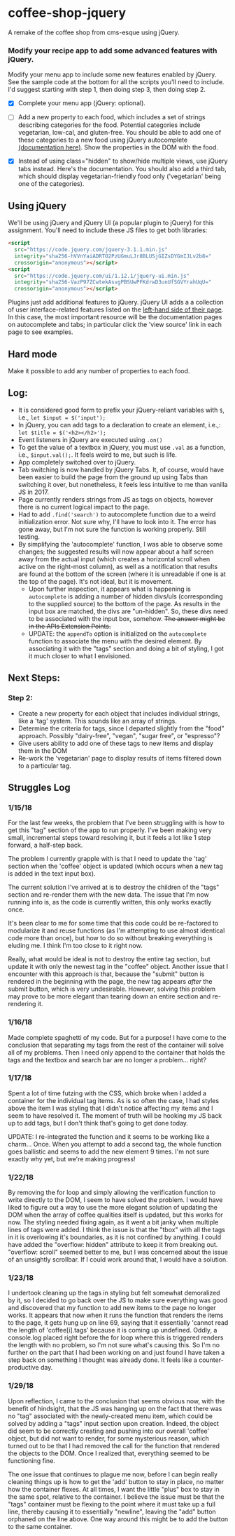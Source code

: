 # coffee-shop-jquery
A remake of the coffee shop from cms-esque using jQuery.

### Modify your recipe app to add some advanced features with jQuery.

Modify your menu app to include some new features enabled by jQuery. See the sample code at the bottom for all the scripts you'll need to include. I'd suggest starting with step 1, then doing step 3, then doing step 2.

- [x] Complete your menu app (jQuery: optional).

- [ ] Add a new property to each food, which includes a set of strings describing categories for the food. Potential categories include vegetarian, low-cal, and gluten-free. You should be able to add one of these categories to a new food using jQuery autocomplete [(documentation here)](http://api.jqueryui.com/autocomplete/). Show the properties in the DOM with the food.

- [x] Instead of using class="hidden" to show/hide multiple views, use jQuery tabs instead. Here's the documentation. You should also add a third tab, which should display vegetarian-friendly food only ('vegetarian' being one of the categories).

## Using jQuery

We'll be using jQuery and jQuery UI (a popular plugin to jQuery) for this assignment. You'll need to include these JS files to get both libraries:
``` html
<script
  src="https://code.jquery.com/jquery-3.1.1.min.js"
  integrity="sha256-hVVnYaiADRTO2PzUGmuLJr8BLUSjGIZsDYGmIJLv2b8="
  crossorigin="anonymous"></script>
<script
  src="https://code.jquery.com/ui/1.12.1/jquery-ui.min.js"
  integrity="sha256-VazP97ZCwtekAsvgPBSUwPFKdrwD3unUfSGVYrahUqU="
  crossorigin="anonymous"></script>
  ```
  Plugins just add additional features to jQuery. jQuery UI adds a a collection of user interface-related features listed on the [left-hand side of their page](jqueryui.com). In this case, the most important resource will be the documentation pages on autocomplete and tabs; in particular click the 'view source' link in each page to see examples.

## Hard mode

Make it possible to add any number of properties to each food.

## Log:
* It is considered good form to prefix your jQuery-reliant variables with `$`, i.e., `let $input = $('input');`
* In jQuery, you can add tags to a declaration to create an element, i.e.,: `let $title = $('<h2></h2>');`
* Event listeners in jQuery are executed using `.on()`
* To get the value of a textbox in jQuery, you must use `.val` as a function, i.e., `$input.val();`. It feels weird to me, but such is life.
* App completely switched over to jQuery.
* Tab switching is now handled by jQuery Tabs. It, of course, would have been easier to build the page from the ground up using Tabs than switching it over, but nonetheless, it feels less intuitive to me than vanilla JS in 2017.
* Page currently renders strings from JS as tags on objects, however there is no current logical impact to the page.
* Had to add `.find('search')` to autocomplete function due to a weird initialization error. Not sure why, I'll have to look into it. The error has gone away, but I'm not sure the function is working properly. Still testing.
* By simplifying the 'autocomplete' function, I was able to observe some changes; the suggested results will now appear about a half screen away from the actual input (which creates a horizontal scroll when active on the right-most column), as well as a notification that results are found at the bottom of the screen (where it is unreadable if one is at the top of the page). It's not ideal, but it is movement.
  * Upon further inspection, it appears what is happening is `autocomplete` is adding a number of hidden divs/uls (corresponding to the supplied source) to the bottom of the page. As results in the input box are matched, the divs are "un-hidden". So, these divs need to be associated with the input box, somehow. ~~The answer might be in the APIs Extension Points.~~
  * UPDATE: the `appendTo` option is initialized on the `autocomplete` function to associate the menu with the desired element. By associating it with the "tags" section and doing a bit of styling, I got it much closer to what I envisioned.


## Next Steps:
### Step 2:
* Create a new property for each object that includes individual strings, like a 'tag' system. This sounds like an array of strings.
* Determine the criteria for tags, since I departed slightly from the "food" approach. Possibly "dairy-free", "vegan", "sugar free", or "espresso"?
* Give users ability to add one of these tags to new items and display them in the DOM
* Re-work the 'vegetarian' page to display results of items filtered down to a particular tag.

## Struggles Log
### 1/15/18
For the last few weeks, the problem that I've been struggling with is how to get this "tag" section of the app to run properly. I've been making very small,  incremental steps toward resolving it, but it feels a lot like 1 step forward, a half-step back.

The problem I currently grapple with is that I need to update the 'tag' section when the 'coffee' object is updated (which occurs when a new tag is added in the text input box).

The current solution I've arrived at is to destroy the children of
the "tags" section and re-render them with the new data. The issue that I'm
now running into is, as the code is currently written, this only works exactly once.

It's been clear to me for some time that this code could be re-factored to 
modularize it and reuse functions (as I'm attempting to use almost identical code more than once), but how to do so without breaking everything
is eluding me. I think I'm too close to it right now.

Really, what would be ideal is not to destroy the entire tag section, but update it with only the newest tag in the "coffee" object. Another issue that I encounter with this approach is that, because the "submit" button is rendered in the beginning with the page, the new tag appears *after* the submit button, which is very undesirable. However, solving this problem may prove to be more elegant than tearing down an entire section and re-rendering it.

### 1/16/18
Made complete spaghetti of my code. But for a purpose! I have come to the conclusion that separating my tags from the rest of the container will solve all of my problems. Then I need only append to the container that holds the tags and the textbox and search bar are no longer a problem... right?

### 1/17/18
Spent a lot of time futzing with the CSS, which broke when I added a container for the individual tag items. As is so often the case, I had styles above the item I was styling that I didn't notice affecting my items and I seem to have resolved it. The moment of truth will be hooking my JS back up to add tags, but I don't think that's going to get done today.

UPDATE: I re-integrated the function and it seems to be working like a charm... Once. When you attempt to add a second tag, the whole function goes ballistic and seems to add the new element 9 times. I'm not sure exactly why yet, but we're making progress!

### 1/22/18
By removing the for loop and simply allowing the verification function to write directly to the DOM, I seem to have solved the problem. I would have liked to figure out a way to use the more elegant solution of updating the DOM when the array of coffee qualities itself is updated, but this works for now. The styling needed fixing again, as it went a bit janky when multiple lines of tags were added. I think the issue is that the "tbox" with all the tags in it is overlowing it's boundaries, as it is not confined by anything. I could have added the "overflow: hidden" attribute to keep it from breaking out. "overflow: scroll" seemed better to me, but I was concerned about the issue of an unsightly scrollbar. If I could work around that, I would have a solution.

### 1/23/18
I undertook cleaning up the tags in styling but felt somewhat demoralized by it, so I decided to go back over the JS to make sure everything was good and discovered that my function to add new items to the page no longer works. It appears that now when it runs the function that renders the items to the page, it gets hung up on line 69, saying that it essentially 'cannot read the length of 'coffee[i].tags' because it is coming up undefined. Oddly, a console.log placed right before the for loop where this is triggered renders the length with no problem, so I'm not sure what's causing this. So I'm no further on the part that I had been working on and just found I have taken a step back on something I thought was already done. It feels like a counter-productive day.

### 1/29/18
Upon reflection, I came to the conclusion that seems obvious now, with the benefit of hindsight, that the JS was hanging up on the fact that there was no "tag" associated with the newly-created menu item, which could be solved by adding a "tags" input section upon creation. Indeed, the object did seem to be correctly creating and pushing into our overall 'coffee' object, but did not want to render, for some mysterious reason, which turned out to be that I had removed the call for the function that rendered the objects to the DOM. Once I realized that, everything seemed to be functioning fine.

The one issue that continues to plague me now, before I can begin really cleaning things up is how to get the 'add' button to stay in place, no matter how the container flexes. At all times, I want the little "plus" box to stay in the same spot, relative to the container. I believe the issue must be that the "tags" container must be flexing to the point where it must take up a full line, thereby causing it to essentially "newline", leaving the "add" button orphaned on the line above. One way around this might be to add the button to the same container.